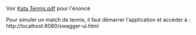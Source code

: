 Voir [Kata Tennis.pdf](https://github.com/alayahamza/kata-tennis/blob/master/Kata%20Tennis.pdf) pour l'énoncé

Pour simuler un match de tennis, il faut démarrer l'application et accèder à : http://localhost:8080/swagger-ui.html